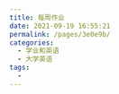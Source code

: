 ```yaml
---
title: 每周作业
date: 2021-09-19 16:55:21
permalink: /pages/3e0e9b/
categories:
  - 学业和英语
  - 大学英语
tags:
  - 
---
```

